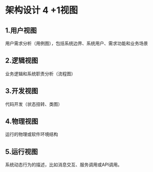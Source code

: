 # 架构设计 4 +1视图



## 1.用户视图

用户需求分析（用例图），包括系统边界、系统用户、需求功能和业务场景



## 2.逻辑视图

业务逻辑和系统职责分析（流程图）



## 3.开发视图

代码开发（状态扭转、类图）



## 4.物理视图

运行的物理或软件环境结构



## 5.运行视图

系统动态行为的描述，比如消息交互、服务调用或API调用。
